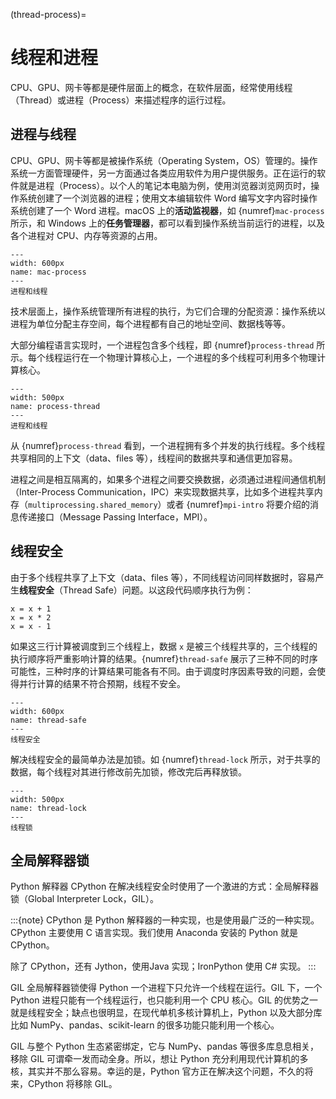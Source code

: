 (thread-process)=
# 线程和进程

CPU、GPU、网卡等都是硬件层面上的概念，在软件层面，经常使用线程（Thread）或进程（Process）来描述程序的运行过程。

## 进程与线程

CPU、GPU、网卡等都是被操作系统（Operating System，OS）管理的。操作系统一方面管理硬件，另一方面通过各类应用软件为用户提供服务。正在运行的软件就是进程（Process）。以个人的笔记本电脑为例，使用浏览器浏览网页时，操作系统创建了一个浏览器的进程；使用文本编辑软件 Word 编写文字内容时操作系统创建了一个 Word 进程。macOS 上的**活动监视器**，如 {numref}`mac-process` 所示，和 Windows 上的**任务管理器**，都可以看到操作系统当前运行的进程，以及各个进程对 CPU、内存等资源的占用。

```{figure} ../img/ch-intro/mac-process.png
---
width: 600px
name: mac-process
---
进程和线程
```

技术层面上，操作系统管理所有进程的执行，为它们合理的分配资源：操作系统以进程为单位分配主存空间，每个进程都有自己的地址空间、数据栈等等。

大部分编程语言实现时，一个进程包含多个线程，即 {numref}`process-thread` 所示。每个线程运行在一个物理计算核心上，一个进程的多个线程可利用多个物理计算核心。

```{figure} ../img/ch-intro/process-thread.svg
---
width: 500px
name: process-thread
---
进程和线程
```

从 {numref}`process-thread` 看到，一个进程拥有多个并发的执行线程。多个线程共享相同的上下文（data、files 等），线程间的数据共享和通信更加容易。

进程之间是相互隔离的，如果多个进程之间要交换数据，必须通过进程间通信机制（Inter-Process Communication，IPC）来实现数据共享，比如多个进程共享内存（`multiprocessing.shared_memory`）或者 {numref}`mpi-intro` 将要介绍的消息传递接口（Message Passing Interface，MPI）。

## 线程安全

由于多个线程共享了上下文（data、files 等），不同线程访问同样数据时，容易产生**线程安全**（Thread Safe）问题。以这段代码顺序执行为例：

```
x = x + 1
x = x * 2
x = x - 1
```

如果这三行计算被调度到三个线程上，数据 `x` 是被三个线程共享的，三个线程的执行顺序将严重影响计算的结果。{numref}`thread-safe` 展示了三种不同的时序可能性，三种时序的计算结果可能各有不同。由于调度时序因素导致的问题，会使得并行计算的结果不符合预期，线程不安全。

```{figure} ../img/ch-intro/thread-safe.svg
---
width: 600px
name: thread-safe
---
线程安全
```

解决线程安全的最简单办法是加锁。如 {numref}`thread-lock` 所示，对于共享的数据，每个线程对其进行修改前先加锁，修改完后再释放锁。

```{figure} ../img/ch-intro/thread-lock.svg
---
width: 500px
name: thread-lock
---
线程锁
```

## 全局解释器锁

Python 解释器 CPython 在解决线程安全时使用了一个激进的方式：全局解释器锁（Global Interpreter Lock，GIL）。

:::{note}
CPython 是 Python 解释器的一种实现，也是使用最广泛的一种实现。CPython 主要使用 C 语言实现。我们使用 Anaconda 安装的 Python 就是 CPython。

除了 CPython，还有 Jython，使用Java 实现；IronPython 使用 C# 实现。
:::

GIL 全局解释器锁使得 Python 一个进程下只允许一个线程在运行。GIL 下，一个 Python 进程只能有一个线程运行，也只能利用一个 CPU 核心。GIL 的优势之一就是线程安全；缺点也很明显，在现代单机多核计算机上，Python 以及大部分库比如 NumPy、pandas、scikit-learn 的很多功能只能利用一个核心。

GIL 与整个 Python 生态紧密绑定，它与 NumPy、pandas 等很多库息息相关，移除 GIL 可谓牵一发而动全身。所以，想让 Python 充分利用现代计算机的多核，其实并不那么容易。幸运的是，Python 官方正在解决这个问题，不久的将来，CPython 将移除 GIL。